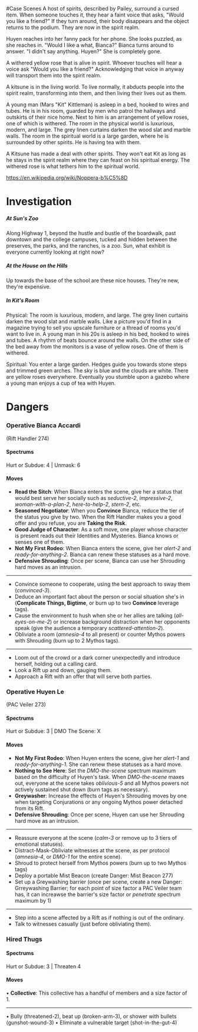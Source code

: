 #Case 
Scenes
A host of spirits, described by Pailey, surround a cursed item. When someone touches it, they hear a faint voice that asks, "Would you like a friend?" If they turn around, their body disappears and the object returns to the podium. They are now in the spirit realm.

Huyen reaches into her fanny pack for her phone. She looks puzzled, as she reaches in. "Would I like a what, Bianca?" Bianca turns around to answer. "I didn't say anything. Huyen?" She is completely gone.

A withered yellow rose that is alive in spirit. Whoever touches will hear a voice ask "Would you like a friend?" Acknowledging that voice in anyway will transport them into the spirit realm.

A kitsune is in the living world. To live normally, it abducts people into the spirit realm, transforming into them, and then living their lives out as them.

A young man (Mars "Kit" Kittleman) is asleep in a bed, hooked to wires and tubes. He is in his room, guarded by men who patrol the hallways and outskirts of their nice home. Next to him is an arrangement of yellow roses, one of which is withered. The room in the physical world is luxurious, modern, and large. The grey linen curtains darken the wood slat and marble walls. The room in the spiritual world is a large garden, where he is surrounded by other spirits. He is having tea with them.

A Kitsune has made a deal with other spirits. They won't eat Kit as long as he stays in the spirit realm where they can feast on his spiritual energy. The withered rose is what tethers him to the spiritual world.

https://en.wikipedia.org/wiki/Noppera-b%C5%8D
# Investigation
##### At Sun's Zoo
Along Highway 1, beyond the hustle and bustle of the boardwalk, past downtown and the college campuses, tucked and hidden between the preserves, the parks, and the ranches, is a zoo. Sun, what exhibit is everyone currently looking at right now?

##### At the House on the Hills
Up towards the base of the school are these nice houses. They're new, they're expensive.

##### In Kit's Room
Physical: The room is luxurious, modern, and large. The grey linen curtains darken the wood slat and marble walls. Like a picture you'd find in a magazine trying to sell you upscale furniture or a thread of rooms you'd want to live in. A young man in his 20s is asleep in his bed, hooked to wires and tubes. A rhythm of beats bounce around the walls. On the other side of the bed away from the monitors is a vase of yellow roses. One of them is withered.

Spiritual: You enter a large garden. Hedges guide you towards stone steps and trimmed green arches. The sky is blue and the clouds are white. There are yellow roses everywhere. Eventually you stumble upon a gazebo where a young man enjoys a cup of tea with Huyen.




# Dangers
### Operative Bianca Accardi
(Rift Handler 274)
#### Spectrums
Hurt or Subdue: 4 | Unmask: 6
#### Moves
- **Read the Sitch**: When Bianca enters the scene, give her a status that would best serve her socially such as *seductive-2*, *impressive-2*, *woman-with-a-plan-2*, *here-to-help-2*, *stern-2*, etc.
- **Seasoned Negotiator**: When you **Convince** Bianca, reduce the tier of the status you give by two. When the Rift Handler makes you a good offer and you refuse, you are **Taking the Risk**.
- **Good Judge of Character**: As a soft move, one player whose character is present reads out their Identities and Mysteries. Bianca knows or senses one of them.
- **Not My First Rodeo**: When Bianca enters the scene, give her *alert-2* and *ready-for-anything-2*. Bianca can renew these statuses as a hard move.
- **Defensive Shrouding**: Once per scene, Bianca can use her Shrouding hard moves as an intrusion.
- ---
- Convince someone to cooperate, using the best approach to sway them (*convinced-3*).
- Deduce an important fact about the person or social situation she's in (**Complicate Things, Bigtime**, or burn up to two **Convince** leverage tags).
- Cause the environment to hush when she or her allies are talking (*all-eyes-on-me-2*) or increase background distraction when her opponents speak (give the audience a temporary *scattered-attention-2*).
- Obliviate a room (*amnesia-4* to all present) or counter Mythos powers with Shrouding (burn up to 2 Mythos tags).
- ---
- Loom out of the crowd or a dark corner unexpectedly and introduce herself, holding out a calling card.
- Look a Rift up and down, gauging them.
- Approach a Rift with an offer that will serve both parties.

### Operative Huyen Le
(PAC Veiler 273)
#### Spectrums
Hurt or Subdue: 3 | DMO The Scene: X
#### Moves
- **Not My First Rodeo**: When Huyen enters the scene, give her *alert-1* and *ready-for-anything-1*. She can renew these statuses as a hard move.
- **Nothing to See Here**: Set the *DMO-the-scene* spectrum maximum based on the difficulty of Huyen's task. When *DMO-the-scene* maxes out, everyone at the scene takes *oblivious-5* and all Mythos powers not actively sustained shut down (burn tags as necessary).
- **Greywasher**: Increase the effects of Huyen's Shrouding moves by one when targeting Conjurations or any ongoing Mythos power detached from its Rift.
- **Defensive Shrouding**: Once per scene, Huyen can use her Shrouding hard move as an intrusion.
- ---
- Reassure everyone at the scene (*calm-3* or remove up to 3 tiers of emotional statuses).
- Distract-Mask-Obliviate witnesses at the scene, as per protocol (*amnesia-4*, or *DMO-1* for the entire scene).
- Shroud to protect herself from Mythos powers (burn up to two Mythos tags)
- Deploy a portable Mist Beacon (create Danger: Mist Beacon 277)
- Set up a Greywashing barrier (once per scene, create a new Danger: Grreywashing Barrier; for each point of size factor a PAC Veiler team has, it can increawse the barrier's size factor or *penetrate* spectrum maximum by 1)
- ---
- Step into a scene affected by a Rift as if nothing is out of the ordinary.
- Talk to witnesses casually (just before obliviating them).

### Hired Thugs
#### Spectrums
Hurt or Subdue: 3 | Threaten 4
#### Moves
• **Collective**: This collective has a handful of members and a size factor of 1.
- ---
• Bully (threatened-2), beat up (broken-arm-3), or shower with bullets (gunshot-wound-3)
• Eliminate a vulnerable target (shot-in-the-gut-4)